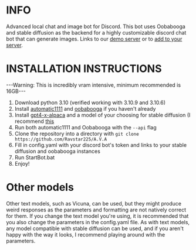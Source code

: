 # INFO
Advanced local chat and image bot for Discord. This bot uses Oobabooga and stable diffusion as the backend for a highly customizable discord chat bot that can generate images. Links to our [demo server](https://discord.gg/USwkJprNpN) or to [add to your server](https://discord.com/api/oauth2/authorize?client_id=1100557036820889610&permissions=100352&scope=bot). 

# INSTALLATION INSTRUCTIONS
---Warning: This is incredibly vram intensive, minimum recommended is 16GB---
1. Download python 3.10 (verified working with 3.10.9 and 3.10.6)
2. Install [automatic1111](https://github.com/AUTOMATIC1111/stable-diffusion-webui) and [oobabooga](https://github.com/oobabooga/one-click-installers) if you haven't already
4. Install [gpt4-x-alpaca](https://huggingface.co/chavinlo/gpt4-x-alpaca) and a model of your choosing for stable diffusion (I recommend [this](https://civitai.com/models/7371?modelVersionId=46846)
5. Run both automatic1111 and Oobabooga with the `--api` flag 
6. Clone the repository into a directory with `git clone https://github.com/Ravstar225/A.V.A`
7. Fill in config.yaml with your discord bot's token and links to your stable diffusion and oobabooga instances
8. Run StartBot.bat
9. Enjoy!

# Other models
Other text models, such as Vicuna, can be used, but they might produce weird responses as the parameters and formatting are not natively correct for them. If you change the text model you're using, it is recommended that you also change the parameters in the config.yaml file.
As with text models, any model compatible with stable diffusion can be used, and if you aren't happy with the way it looks, I recommend playing around with the parameters.
